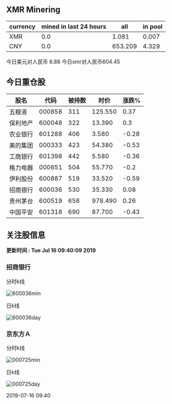 ## XMR Minering

|currency|mined in last 24 hours|all|in pool|
|---|---|---|---|
|XMR|0.0|1.081|0.007|
|CNY|0.0|653.209|4.329|

今日美元对人民币 6.88	今日xmr对人民币604.45


## 今日重仓股 

|股名|代码|被持数|时价|涨跌%|
|---|---|---|---|---|
|五粮液|000858|311|125.550|0.37|
|保利地产|600048|322|13.390|0.3|
|农业银行|601288|406|3.580|-0.28|
|美的集团|000333|423|54.380|-0.53|
|工商银行|601398|442|5.580|-0.36|
|格力电器|000651|504|55.770|-0.2|
|伊利股份|600887|519|33.520|-0.59|
|招商银行|600036|530|35.330|0.08|
|贵州茅台|600519|658|978.490|0.26|
|中国平安|601318|690|87.700|-0.43|

## 关注股信息
**更新时间 : Tue Jul 16 09:40:09 2019**
### 招商银行 
分时k线

![600036min](http://image.sinajs.cn/newchart/min/n/sh600036.gif)

日k线

![600036day](http://image.sinajs.cn/newchart/daily/n/sh600036.gif)

### 京东方Ａ 
分时k线

![000725min](http://image.sinajs.cn/newchart/min/n/sz000725.gif)

日k线

![000725day](http://image.sinajs.cn/newchart/daily/n/sz000725.gif)

2019-07-16 09:40